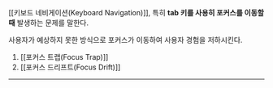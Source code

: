 [[키보드 네비게이션(Keyboard Navigation)]], 특히 **tab 키를 사용히 포커스를 이동할 때** 발생하는 문제를 말한다. 

사용자가 예상하지 못한 방식으로 포커스가 이동하여 사용자 경험을 저하시킨다.

1. [[포커스 트랩(Focus Trap)]]
2. [[포커스 드리프트(Focus Drift)]]
---

